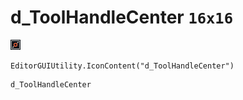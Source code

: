 # d_ToolHandleCenter `16x16`
<img src="/img/d_ToolHandleCenter.png" width=16 height=16>

``` CSharp
EditorGUIUtility.IconContent("d_ToolHandleCenter")
```
```
d_ToolHandleCenter
```
